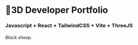 # 🚀3D Developer Portfolio

### Javascript + React + TailwindCSS + Vite + ThreeJS
###### Black sheep.
